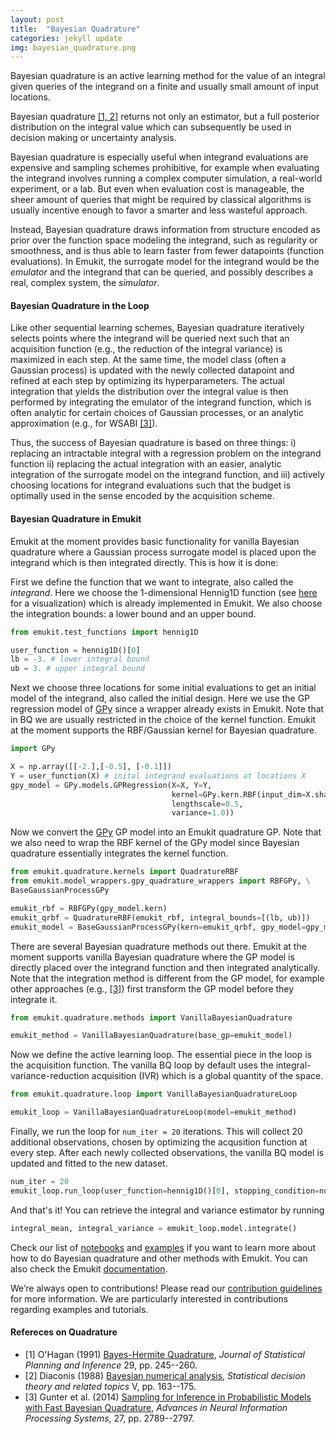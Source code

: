 ```yaml
---
layout: post
title:  "Bayesian Quadrature"
categories: jekyll update
img: bayesian_quadrature.png
---
```


Bayesian quadrature is an active learning method for the value of an integral given queries of the integrand 
on a finite and usually small amount of input locations.

Bayesian quadrature [[1, 2]](#refereces-on-quadrature) returns not only an estimator, but a full posterior distribution on the integral value
which can subsequently be used in decision making or uncertainty analysis.

Bayesian quadrature is especially useful when integrand evaluations are expensive and sampling schemes 
prohibitive, for example when evaluating the integrand involves running a complex computer simulation, a real-world experiment,
or a lab. But even when evaluation cost is manageable, the sheer amount of queries that might be required by classical 
algorithms is usually incentive enough to favor a smarter and less wasteful approach.

Instead, Bayesian quadrature draws information from structure encoded as prior over the function space modeling the integrand, 
such as regularity or smoothness, and is thus able to learn faster from fewer datapoints (function evaluations). 
In Emukit, the surrogate model for the integrand would be the *emulator* and the integrand that can be queried, and
 possibly describes a real, complex system, the *simulator*.

#### Bayesian Quadrature in the Loop

Like other sequential learning schemes, Bayesian quadrature iteratively selects points where the integrand will be queried 
next such that an acquisition function (e.g., the reduction of the integral variance) is maximized in each step. 
At the same time, the model class (often a Gaussian process) is updated with the newly collected datapoint and 
refined at each step by optimizing its hyperparameters. 
The actual integration that yields the distribution over the integral value is then performed by integrating the emulator
of the integrand function, which is often analytic for certain choices of Gaussian processes, or 
an analytic approximation (e.g., for WSABI [[3]](#refereces-on-quadrature)). 

Thus, the success of Bayesian quadrature is based on three things: i) replacing an intractable integral with a regression 
problem on the integrand function ii) replacing the actual integration with an easier, analytic integration of the surrogate model
on the integrand function, and iii) actively choosing locations for integrand evaluations such that the budget is optimally used
in the sense encoded by the acquisition scheme.

#### Bayesian Quadrature in Emukit
Emukit at the moment provides basic functionality for vanilla Bayesian quadrature where a Gaussian process surrogate model is placed upon 
the integrand which is then integrated directly. 
This is how it is done:

First we define the function that we want to integrate, also called the *integrand*. Here we choose the 1-dimensional
Hennig1D function (see [here](http://nbviewer.jupyter.org/github/amzn/emukit/blob/master/notebooks/Emukit-tutorial-Bayesian-quadrature-introduction.ipynb) 
for a visualization) which is already implemented in Emukit. We also choose the integration bounds: a lower bound and an upper bound.

```python
from emukit.test_functions import hennig1D

user_function = hennig1D()[0]
lb = -3. # lower integral bound
ub = 3. # upper integral bound
```

Next we choose three locations for some initial evaluations to get an initial model of the integrand, also called the initial design.
Here we use the GP regression model of [GPy](https://github.com/SheffieldML/GPy) since a wrapper already exists in Emukit. Note that in BQ we are usually restricted
in the choice of the kernel function. Emukit at the moment supports the RBF/Gaussian kernel for Bayesian quadrature.

```python
import GPy

X = np.array([[-2.],[-0.5], [-0.1]])
Y = user_function(X) # inital integrand evaluations at locations X 
gpy_model = GPy.models.GPRegression(X=X, Y=Y, 
                                    kernel=GPy.kern.RBF(input_dim=X.shape[1], 
                                    lengthscale=0.5, 
                                    variance=1.0))
```

Now we convert the [GPy](https://github.com/SheffieldML/GPy) GP model into an Emukit quadrature GP. 
Note that we also need to wrap the RBF kernel of the GPy model since Bayesian quadrature essentially integrates the kernel function. 

```python
from emukit.quadrature.kernels import QuadratureRBF
from emukit.model_wrappers.gpy_quadrature_wrappers import RBFGPy, \
BaseGaussianProcessGPy

emukit_rbf = RBFGPy(gpy_model.kern)
emukit_qrbf = QuadratureRBF(emukit_rbf, integral_bounds=[(lb, ub)])
emukit_model = BaseGaussianProcessGPy(kern=emukit_qrbf, gpy_model=gpy_model)
```

There are several Bayesian quadrature methods out there. Emukit at the moment supports vanilla Bayesian quadrature where
the GP model is directly placed over the integrand function and then integrated analytically. Note that the integration method is different from the GP model,
for example other approaches (e.g., [[3]](#refereces-on-quadrature)) first transform the GP model before they integrate it.

```python
from emukit.quadrature.methods import VanillaBayesianQuadrature

emukit_method = VanillaBayesianQuadrature(base_gp=emukit_model)
```

Now we define the active learning loop. The essential piece in the loop is the acquisition function. The vanilla BQ loop 
by default uses the integral-variance-reduction acquisition (IVR) which is a global quantity of the space.

```python
from emukit.quadrature.loop import VanillaBayesianQuadratureLoop

emukit_loop = VanillaBayesianQuadratureLoop(model=emukit_method)
```

Finally, we run the loop for `num_iter = 20` iterations. This will collect 20 additional observations, chosen by 
optimizing the acqusition function at every step. After each newly collected observations, the vanilla BQ model is updated 
and fitted to the new dataset.

```python                           
num_iter = 20          
emukit_loop.run_loop(user_function=hennig1D()[0], stopping_condition=num_iter)
```

And that's it! You can retrieve the integral and variance estimator by running
 
```python
integral_mean, integral_variance = emukit_loop.model.integrate()
``` 



Check our list of [notebooks](http://nbviewer.jupyter.org/github/amzn/emukit/blob/master/notebooks/index.ipynb) and [examples](https://github.com/amzn/emukit/tree/master/emukit/examples) if you want to learn more about how to do Bayesian quadrature and other methods with Emukit. You can also check the Emukit [documentation](https://emukit.readthedocs.io/en/latest/).

We’re always open to contributions! Please read our [contribution guidelines](https://github.com/amzn/emukit/blob/master/CONTRIBUTING.md) for more information. We are particularly interested in contributions
regarding examples and tutorials.

#### Refereces on Quadrature

- [1] O'Hagan (1991) [Bayes-Hermite Quadrature](https://www.sciencedirect.com/science/article/pii/037837589190002V), *Journal of Statistical Planning and Inference* 29, pp. 245--260.
- [2] Diaconis (1988) [Bayesian numerical analysis](http://probabilistic-numerics.org/assets/pdf/Diaconis_1988.pdf), *Statistical decision theory and related topics* V, pp. 163--175.
- [3] Gunter et al. (2014) [Sampling for Inference in Probabilistic Models with Fast Bayesian Quadrature](https://papers.nips.cc/paper/5483-sampling-for-inference-in-probabilistic-models-with-fast-bayesian-quadrature), *Advances in Neural Information Processing Systems*, 27, pp. 2789--2797.


